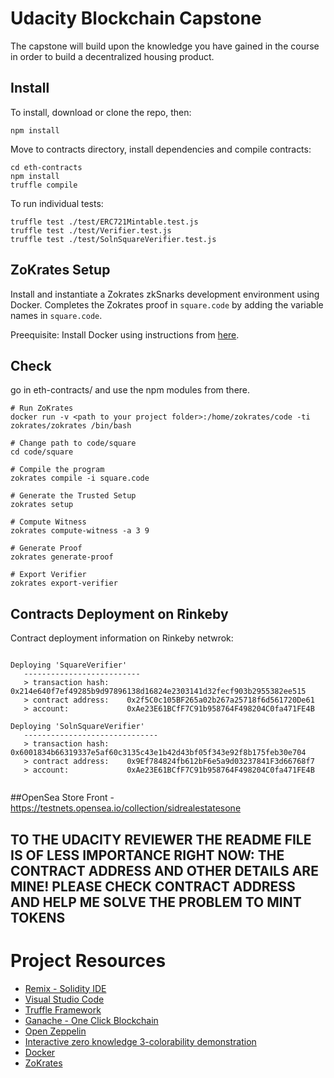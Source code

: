 # Udacity Blockchain Capstone

The capstone will build upon the knowledge you have gained in the course in order to build a decentralized housing product. 

## Install

To install, download or clone the repo, then:

`npm install`

Move to contracts directory, install dependencies and compile contracts:

```
cd eth-contracts
npm install
truffle compile
``` 

To run individual tests:
```
truffle test ./test/ERC721Mintable.test.js
truffle test ./test/Verifier.test.js
truffle test ./test/SolnSquareVerifier.test.js
```

## ZoKrates Setup

Install and instantiate a Zokrates zkSnarks development environment using Docker. Completes the Zokrates proof in `square.code` by adding the variable names in `square.code`.

Preequisite: Install Docker using instructions from [here](https://docs.docker.com/install/).

## Check 
go in eth-contracts/ and use the npm modules from there.

```
# Run ZoKrates
docker run -v <path to your project folder>:/home/zokrates/code -ti zokrates/zokrates /bin/bash

# Change path to code/square
cd code/square

# Compile the program
zokrates compile -i square.code

# Generate the Trusted Setup
zokrates setup

# Compute Witness
zokrates compute-witness -a 3 9

# Generate Proof
zokrates generate-proof

# Export Verifier
zokrates export-verifier
```

## Contracts Deployment on Rinkeby

Contract deployment information on Rinkeby netwrok:
```            

Deploying 'SquareVerifier'
   --------------------------
   > transaction hash:    0x214e640f7ef49285b9d97896138d16824e2303141d32fecf903b2955382ee515
   > contract address:    0x2f5C0c105BF265a02b267a25718f6d561720De61
   > account:             0xAe23E61BCfF7C91b958764F498204C0fa471FE4B

Deploying 'SolnSquareVerifier'
   ------------------------------
   > transaction hash:    0x6001834b66319337e5af60c3135c43e1b42d43bf05f343e92f8b175feb30e704
   > contract address:    0x9Ef784824fb612bF6e5a9d03237841F3d66768f7
   > account:             0xAe23E61BCfF7C91b958764F498204C0fa471FE4B
                          
```
##OpenSea
Store Front - https://testnets.opensea.io/collection/sidrealestatesone

## TO THE UDACITY REVIEWER THE README FILE IS OF LESS IMPORTANCE RIGHT NOW: THE CONTRACT ADDRESS AND OTHER DETAILS ARE MINE! PLEASE CHECK CONTRACT ADDRESS AND HELP ME SOLVE THE PROBLEM TO MINT TOKENS

# Project Resources

* [Remix - Solidity IDE](https://remix.ethereum.org/)
* [Visual Studio Code](https://code.visualstudio.com/)
* [Truffle Framework](https://truffleframework.com/)
* [Ganache - One Click Blockchain](https://truffleframework.com/ganache)
* [Open Zeppelin ](https://openzeppelin.org/)
* [Interactive zero knowledge 3-colorability demonstration](http://web.mit.edu/~ezyang/Public/graph/svg.html)
* [Docker](https://docs.docker.com/install/)
* [ZoKrates](https://github.com/Zokrates/ZoKrates)